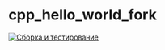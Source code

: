# cpp_hello_world_fork
[![Сборка и тестирование](https://github.com/NikSerdu/cpp_hello_world_fork/actions/workflows/test.yml/badge.svg)](https://github.com/NikSerdu/cpp_hello_world_fork/actions/workflows/test.yml)
